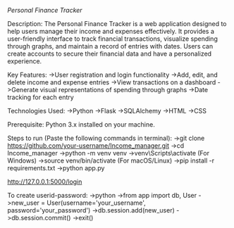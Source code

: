 *Personal Finance Tracker*


Description:
The Personal Finance Tracker is a web application designed to help users manage their income and expenses effectively.
It provides a user-friendly interface to track financial transactions, visualize spending through graphs, and maintain a record of entries with dates.
Users can create accounts to secure their financial data and have a personalized experience.

Key Features:
->User registration and login functionality
->Add, edit, and delete income and expense entries
->View transactions on a dashboard
->Generate visual representations of spending through graphs
->Date tracking for each entry

Technologies Used:
->Python
->Flask
->SQLAlchemy
->HTML
->CSS

Prerequisite:
Python 3.x installed on your machine.


Steps to run (Paste the following commands in terminal):
  ->git clone https://github.com/your-username/Income_manager.git
  ->cd Income_manager
  ->python -m venv venv
    ->venv\Scripts\activate (For Windows)
    ->source venv/bin/activate (For macOS/Linux)
  ->pip install -r requirements.txt
  ->python app.py

http://127.0.0.1:5000/login

To create userid-password:
  ->python
  ->from app import db, User
  ->new_user = User(username='your_username', password='your_password')
  ->db.session.add(new_user)
  ->db.session.commit()
  ->exit()



